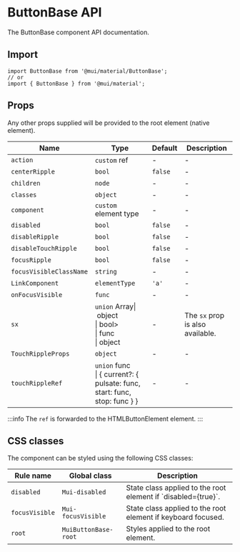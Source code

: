 # ButtonBase API

The ButtonBase component API documentation.

## Import

```
import ButtonBase from '@mui/material/ButtonBase';
// or
import { ButtonBase } from '@mui/material';
```

## Props

Any other props supplied will be provided to the root element (native element).

| Name | Type | Default | Description |
| --- | --- | --- | --- |
| `action` | `custom` ref | - | - |
| `centerRipple` | `bool` | `false` | - |
| `children` | `node` | - | - |
| `classes` | `object` | - | - |
| `component` | `custom` element type | - | - |
| `disabled` | `bool` | `false` | - |
| `disableRipple` | `bool` | `false` | - |
| `disableTouchRipple` | `bool` | `false` | - |
| `focusRipple` | `bool` | `false` | - |
| `focusVisibleClassName` | `string` | - | - |
| `LinkComponent` | `elementType` | `'a'` | - |
| `onFocusVisible` | `func` | - | - |
| `sx` | `union` Array\| object<br>\| bool><br>\| func<br>\| object | - | The `sx` prop is also available. |
| `TouchRippleProps` | `object` | - | - |
| `touchRippleRef` | `union` func<br>\| { current?: { pulsate: func, start: func, stop: func } } | - | - |

:::info
The `ref` is forwarded to the HTMLButtonElement element.
:::

## CSS classes

The component can be styled using the following CSS classes:

| Rule name | Global class | Description |
| --- | --- | --- |
| `disabled` | `Mui-disabled` | State class applied to the root element if \`disabled={true}\`. |
| `focusVisible` | `Mui-focusVisible` | State class applied to the root element if keyboard focused. |
| `root` | `MuiButtonBase-root` | Styles applied to the root element. |